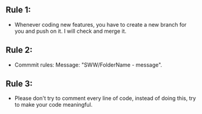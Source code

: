 ## Rule 1:
* Whenever coding new features, you have to create a new branch for you and push on it. I will check and merge it.

## Rule 2:
* Commmit rules:
Message: "SWW/FolderName - message".

## Rule 3:
* Please don't try to comment every line of code, instead of doing this, try to make your code meaningful.
